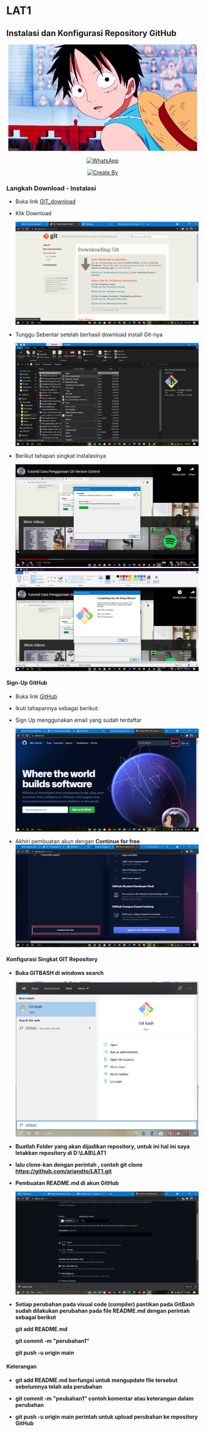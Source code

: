 # LAT1
## Instalasi dan Konfigurasi Repository GitHub
<p align="center">
<img src="https://github.com/abidhusein/Tutorial_Menggunakan_Github/blob/main/ssan/1g.gif"/>
</p>
<p align="center">
<a href="https://api.whatsapp.com/send?phone=62895340710827"><img alt="WhatsApp" src="D:\LAB\LAT1\Shoot\9.png"/></a></p>
<p align="center">
<p align="center">
<a href="https://github.com/ariandto"><img title="Create By" src="https://www.google.com/url?sa=i&url=https%3A%2F%2F1000logos.net%2Fgithub-logo%2F&psig=AOvVaw3llkq80caI1Cde5ikGdnc4&ust=1634543757778000&source=images&cd=vfe&ved=0CAsQjRxqFwoTCIj1l9P80PMCFQAAAAAdAAAAABAD"></a>
<p align="center">

### Langkah Download - Instalasi
- Buka link [GIT_download](https://git-scm.com/download/win)<p>
- Klik Download<p>
![PIC1](Shoot/1.png)

- Tunggu Sebentar setelah berhasil download install Git-nya<p>
 ![PIC2](Shoot/12.png)

 - Berikut tahapan singkat instalasinya<p>
![PIC3](Shoot/13.png)
![PIC4](Shoot/14.png)

#### Sign-Up GitHub
- Buka link [GitHub](https://github.com)<p>
- Ikuti tahapannya sebagai berikut: <p>

- Sign Up menggunakan email yang sudah terdaftar<p>
![PIC5](Shoot/2.png)
- Akhiri pembuatan akun dengan <b>Continue for free<b>
![PIC6](Shoot/8.png)

#### Konfigurasi Singkat GIT Repository
- Buka GITBASH di <b>windows search<b><p>
![PIC7](Shoot/22.png)

- Buatlah Folder yang akan dijadikan <b>repository<b>, untuk ini hal ini saya letakkan repository di D:\LAB\LAT1<p>
- lalu clone-kan dengan perintah , contoh <b>git clone https://github.com/ariandto/LAT1.git<p>

- Pembuatan README.md di akun GitHub<p>
![PIC9](Shoot/21.png)


- Setiap perubahan pada visual code (compiler) pastikan pada GitBash sudah dilakukan perubahan pada file README.md dengan perintah sebagai berikut<p>
<b>git add README.md<b><p>
<b>git commit -m "perubahan1"<b><p>
<b>git push -u origin main<b><p>

#### Keterangan 
- <b>git add README.md<b> berfungsi untuk mengupdate file tersebut sebelumnya telah ada perubahan<p>
- <b>git commit -m "peubahan1"<b> contoh komentar atau keterangan dalam perubahan<P>
- <b>git push -u origin main<b> perintah untuk upload perubahan ke repository GitHub<P>




